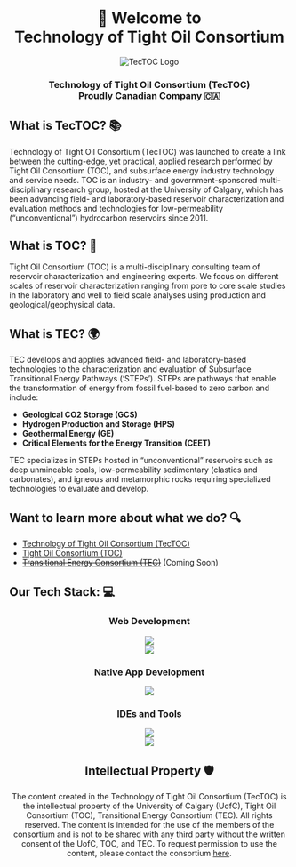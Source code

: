 <div align="center">
  <h1>👋 Welcome to <br>Technology of Tight Oil Consortium</h1>
  <img src="https://www.tectoc.ca/logos/TecTOC_Logo.svg" alt="TecTOC Logo" />
  <h3>Technology of Tight Oil Consortium (TecTOC) <br> Proudly Canadian Company 🇨🇦</h3>
</div>

## What is TecTOC? 📚

Technology of Tight Oil Consortium (TecTOC) was launched to create a link between the cutting-edge, yet practical, applied research performed by Tight Oil Consortium (TOC), and subsurface energy industry technology and service needs. TOC is an industry- and government-sponsored multi-disciplinary research group, hosted at the University of Calgary, which has been advancing field- and laboratory-based reservoir characterization and evaluation methods and technologies for low-permeability (“unconventional”) hydrocarbon reservoirs since 2011.

## What is TOC? 🔬

Tight Oil Consortium (TOC) is a multi-disciplinary consulting team of reservoir characterization and engineering experts. We focus on different scales of reservoir characterization ranging from pore to core scale studies in the laboratory and well to field scale analyses using production and geological/geophysical data.

## What is TEC? 🌍

TEC develops and applies advanced field- and laboratory-based technologies to the characterization and evaluation of Subsurface Transitional Energy Pathways (‘STEPs’). STEPs are pathways that enable the transformation of energy from fossil fuel-based to zero carbon and include:

- **Geological CO2 Storage (GCS)**
- **Hydrogen Production and Storage (HPS)**
- **Geothermal Energy (GE)**
- **Critical Elements for the Energy Transition (CEET)**

TEC specializes in STEPs hosted in “unconventional” reservoirs such as deep unmineable coals, low-permeability sedimentary (clastics and carbonates), and igneous and metamorphic rocks requiring specialized technologies to evaluate and develop.

## Want to learn more about what we do? 🔍

- [Technology of Tight Oil Consortium (TecTOC)](https://www.tectoc.ca/)
- [Tight Oil Consortium (TOC)](https://www.tightoilconsortium.com/)
- ~~[Transitional Energy Consortium (TEC)](https://www.transitionalenergyconsortium.com/)~~ (Coming Soon)

## Our Tech Stack: 💻

<div align="center">
    <h3> Web Development </h3>
        <img src="https://skillicons.dev/icons?i=vercel,nodejs,nextjs,react,bootstrap" /></br>
        <img src="https://skillicons.dev/icons?i=html,css,js,ts" /></br>
    <h3>Native App Development</h3>
        <img src="https://skillicons.dev/icons?i=cs,dotnet,java,py" /></br>
    <h3>IDEs and Tools</h3>
        <img src="https://skillicons.dev/icons?i=md,visualstudio,vscode,git,github" /></br>
        <img src="https://skillicons.dev/icons?i=apple,windows,linux,azure" /></br>
<div>


## Intellectual Property 🛡️

The content created in the Technology of Tight Oil Consortium (TecTOC) is the intellectual property of the University of Calgary (UofC), Tight Oil Consortium (TOC), Transitional Energy Consortium (TEC). All rights reserved. The content is intended for the use of the members of the consortium and is not to be shared with any third party without the written consent of the UofC, TOC, and TEC. To request permission to use the content, please contact the consortium [here](https://www.tightoilconsortium.com/contact-us/).
